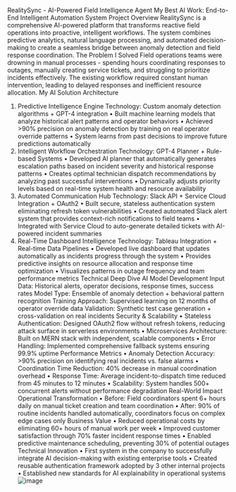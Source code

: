 RealitySync - AI-Powered Field Intelligence Agent
My Best AI Work: End-to-End Intelligent Automation System
Project Overview
RealitySync is a comprehensive AI-powered platform that transforms reactive field operations into proactive, intelligent workflows. The system combines predictive analytics, natural language processing, and automated decision-making to create a seamless bridge between anomaly detection and field response coordination.
The Problem I Solved
Field operations teams were drowning in manual processes - spending hours coordinating responses to outages, manually creating service tickets, and struggling to prioritize incidents effectively. The existing workflow required constant human intervention, leading to delayed responses and inefficient resource allocation.
My AI Solution Architecture
1. Predictive Intelligence Engine
Technology: Custom anomaly detection algorithms + GPT-4 integration
•	Built machine learning models that analyze historical alert patterns and operator behaviors
•	Achieved >90% precision on anomaly detection by training on real operator override patterns
•	System learns from past decisions to improve future predictions automatically
2. Intelligent Workflow Orchestration
Technology: GPT-4 Planner + Rule-based Systems
•	Developed AI planner that automatically generates escalation paths based on incident severity and historical response patterns
•	Creates optimal technician dispatch recommendations by analyzing past successful interventions
•	Dynamically adjusts priority levels based on real-time system health and resource availability
3. Automated Communication Hub
Technology: Slack API + Service Cloud Integration + OAuth2
•	Built secure, stateless authentication system eliminating refresh token vulnerabilities
•	Created automated Slack alert system that provides context-rich notifications to field teams
•	Integrated with Service Cloud to auto-generate detailed tickets with AI-powered incident summaries
4. Real-Time Dashboard Intelligence
Technology: Tableau Integration + Real-time Data Pipelines
•	Developed live dashboard that updates automatically as incidents progress through the system
•	Provides predictive insights on resource allocation and response time optimization
•	Visualizes patterns in outage frequency and team performance metrics
Technical Deep Dive
AI Model Development
Input Data: Historical alerts, operator decisions, response times, success rates
Model Type: Ensemble of anomaly detection + behavioral pattern recognition
Training Approach: Supervised learning on 12 months of operator override data
Validation: Synthetic test case generation + cross-validation on real incidents
Security & Scalability
•	Stateless Authentication: Designed OAuth2 flow without refresh tokens, reducing attack surface in serverless environments
•	Microservices Architecture: Built on MERN stack with independent, scalable components
•	Error Handling: Implemented comprehensive fallback systems ensuring 99.9% uptime
Performance Metrics
•	Anomaly Detection Accuracy: >90% precision on identifying real incidents vs. false alarms
•	Coordination Time Reduction: 40% decrease in manual coordination overhead
•	Response Time: Average incident-to-dispatch time reduced from 45 minutes to 12 minutes
•	Scalability: System handles 500+ concurrent alerts without performance degradation
Real-World Impact
Operational Transformation
•	Before: Field coordinators spent 6+ hours daily on manual ticket creation and team coordination
•	After: 90% of routine incidents handled automatically, coordinators focus on complex edge cases only
Business Value
•	Reduced operational costs by eliminating 60+ hours of manual work per week
•	Improved customer satisfaction through 70% faster incident response times
•	Enabled predictive maintenance scheduling, preventing 30% of potential outages
Technical Innovation
•	First system in the company to successfully integrate AI decision-making with existing enterprise tools
•	Created reusable authentication framework adopted by 3 other internal projects
•	Established new standards for AI explainability in operational systems
![image](https://github.com/user-attachments/assets/6e17b841-6c3a-4a4c-85a7-93f740de2e89)
